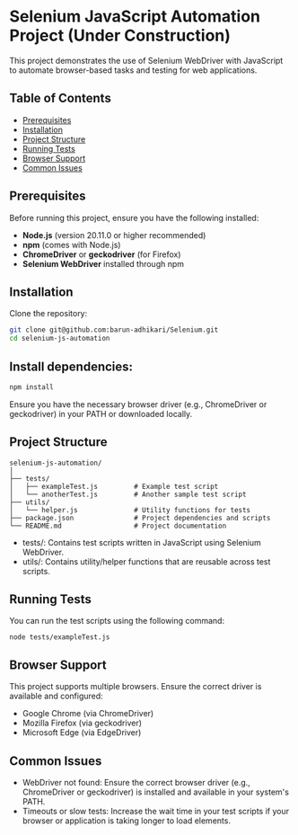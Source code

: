 # Selenium JavaScript Automation Project (Under Construction)

This project demonstrates the use of Selenium WebDriver with JavaScript to automate browser-based tasks and testing for web applications.

## Table of Contents
- [Prerequisites](#prerequisites)
- [Installation](#installation)
- [Project Structure](#project-structure)
- [Running Tests](#running-tests)
- [Browser Support](#browser-support)
- [Common Issues](#common-issues)

## Prerequisites

Before running this project, ensure you have the following installed:
- **Node.js** (version 20.11.0 or higher recommended)
- **npm** (comes with Node.js)
- **ChromeDriver** or **geckodriver** (for Firefox)
- **Selenium WebDriver** installed through npm

## Installation

Clone the repository:

   ```bash
   git clone git@github.com:barun-adhikari/Selenium.git
   cd selenium-js-automation
   ```
## Install dependencies:

   ```bash
   npm install
   ```
Ensure you have the necessary browser driver (e.g., ChromeDriver or geckodriver) in your PATH or downloaded locally.

## Project Structure

```
selenium-js-automation/
│
├── tests/
│   ├── exampleTest.js         # Example test script
│   └── anotherTest.js         # Another sample test script
├── utils/
│   └── helper.js              # Utility functions for tests
├── package.json               # Project dependencies and scripts
└── README.md                  # Project documentation
```
- tests/: Contains test scripts written in JavaScript using Selenium WebDriver.
- utils/: Contains utility/helper functions that are reusable across test scripts.

## Running Tests

You can run the test scripts using the following command:
   ```
   node tests/exampleTest.js
   ```

## Browser Support
This project supports multiple browsers. Ensure the correct driver is available and configured:
- Google Chrome (via ChromeDriver)
- Mozilla Firefox (via geckodriver)
- Microsoft Edge (via EdgeDriver)

## Common Issues
- WebDriver not found: Ensure the correct browser driver (e.g., ChromeDriver or geckodriver) is installed and available in your system's PATH.
- Timeouts or slow tests: Increase the wait time in your test scripts if your browser or application is taking longer to load elements.
